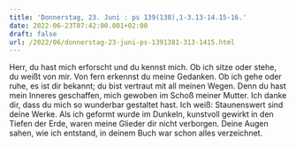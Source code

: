 ```yaml
---
title: 'Donnerstag, 23. Juni : ps 139(138),1-3.13-14.15-16.'
date: 2022-06-23T07:42:00.001+02:00
draft: false
url: /2022/06/donnerstag-23-juni-ps-1391381-313-1415.html
---
```


Herr, du hast mich erforscht und du kennst mich. Ob ich sitze oder stehe, du weißt von mir. Von fern erkennst du meine Gedanken. Ob ich gehe oder ruhe, es ist dir bekannt; du bist vertraut mit all meinen Wegen. Denn du hast mein Inneres geschaffen, mich gewoben im Schoß meiner Mutter. Ich danke dir, dass du mich so wunderbar gestaltet hast. Ich weiß: Staunenswert sind deine Werke. Als ich geformt wurde im Dunkeln, kunstvoll gewirkt in den Tiefen der Erde, waren meine Glieder dir nicht verborgen. Deine Augen sahen, wie ich entstand, in deinem Buch war schon alles verzeichnet.